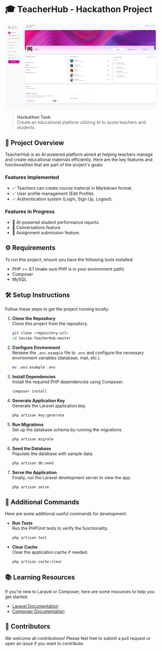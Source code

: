 # 🎓 TeacherHub - Hackathon Project

![screenshoot](screenshoot.png)

> **Hackathon Task**:  
> Create an educational platform utilizing AI to assist teachers and students.


## 🚀 Project Overview

TeacherHub is an AI-powered platform aimed at helping teachers manage and create educational materials efficiently. Here are the key features and functionalities that are part of the project's goals:

### Features Implemented
- ✅ Teachers can create course material in Markdown format.
- ✅ User profile management (Edit Profile).
- ✅ Authentication system (Login, Sign Up, Logout).

### Features in Progress
- 🔄 AI-powered student performance reports.
- 🔄 Conversations feature.
- 🔄 Assignment submission feature.


## ⚙️ Requirements

To run this project, ensure you have the following tools installed:

- PHP >= 8.1 (make sure PHP is in your environment path)
- Composer
- MySQL


## 🛠️ Setup Instructions

Follow these steps to get the project running locally:

1. **Clone the Repository**  
   Clone this project from the repository.

   ```bash
   git clone <repository-url>
   cd Sevima-TeacherHub-master
   ```

2. **Configure Environment**  
   Rename the `.env.example` file to `.env` and configure the necessary environment variables (database, mail, etc.).

   ```bash
   mv .env.example .env
   ```

3. **Install Dependencies**  
   Install the required PHP dependencies using Composer.

   ```bash
   composer install
   ```

4. **Generate Application Key**  
   Generate the Laravel application key.

   ```bash
   php artisan key:generate
   ```

5. **Run Migrations**  
   Set up the database schema by running the migrations.

   ```bash
   php artisan migrate
   ```

6. **Seed the Database**  
   Populate the database with sample data.

   ```bash
   php artisan db:seed
   ```

7. **Serve the Application**  
   Finally, run the Laravel development server to view the app.

   ```bash
   php artisan serve
   ```


## 📝 Additional Commands

Here are some additional useful commands for development:

- **Run Tests**  
  Run the PHPUnit tests to verify the functionality.

  ```bash
  php artisan test
  ```

- **Clear Cache**  
  Clear the application cache if needed.

  ```bash
  php artisan cache:clear
  ```


## 📚 Learning Resources

If you're new to Laravel or Composer, here are some resources to help you get started:

- [Laravel Documentation](https://laravel.com/docs)
- [Composer Documentation](https://getcomposer.org/doc/)


## 👥 Contributors

We welcome all contributions! Please feel free to submit a pull request or open an issue if you want to contribute.

